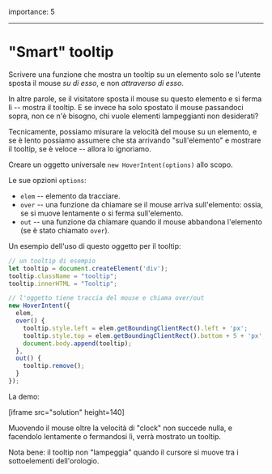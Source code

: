 importance: 5

---

# "Smart" tooltip

Scrivere una funzione che mostra un tooltip su un elemento solo se l'utente sposta il mouse *su di esso*, e non *attraverso di esso*.

In altre parole, se il visitatore sposta il mouse su questo elemento e si ferma lì -- mostra il tooltip. E se invece ha solo spostato il mouse passandoci sopra, non ce n'è bisogno, chi vuole elementi lampeggianti non desiderati?

Tecnicamente, possiamo misurare la velocità del mouse su un elemento, e se è lento possiamo assumere che sta arrivando "sull'elemento" e mostrare il tooltip, se è veloce -- allora lo ignoriamo.

Creare un oggetto universale `new HoverIntent(options)` allo scopo.

Le sue opzioni `options`:
- `elem` -- elemento da tracciare.
- `over` -- una funzione da chiamare se il mouse arriva sull'elemento: ossia, se si muove lentamente o si ferma sull'elemento.
- `out` -- una funzione da chiamare quando il mouse abbandona l'elemento (se è stato chiamato `over`).

Un esempio dell'uso di questo oggetto per il tooltip:

```js
// un tooltip di esempio
let tooltip = document.createElement('div');
tooltip.className = "tooltip";
tooltip.innerHTML = "Tooltip";

// l'oggetto tiene traccia del mouse e chiama over/out
new HoverIntent({
  elem,
  over() {
    tooltip.style.left = elem.getBoundingClientRect().left + 'px';
    tooltip.style.top = elem.getBoundingClientRect().bottom + 5 + 'px';
    document.body.append(tooltip);
  },
  out() {
    tooltip.remove();
  }
});
```

La demo:

[iframe src="solution" height=140]

Muovendo il mouse oltre la velocità di "clock" non succede nulla, e facendolo lentamente o fermandosi lì, verrà mostrato un tooltip.

Nota bene: il tooltip non "lampeggia" quando il cursore si muove tra i sottoelementi dell'orologio.
